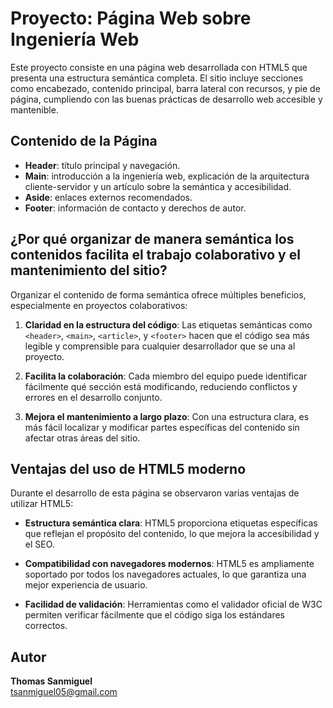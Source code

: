 # Proyecto: Página Web sobre Ingeniería Web

Este proyecto consiste en una página web desarrollada con HTML5 que presenta una estructura semántica completa. El sitio incluye secciones como encabezado, contenido principal, barra lateral con recursos, y pie de página, cumpliendo con las buenas prácticas de desarrollo web accesible y mantenible.

## Contenido de la Página

- **Header**: título principal y navegación.
- **Main**: introducción a la ingeniería web, explicación de la arquitectura cliente-servidor y un artículo sobre la semántica y accesibilidad.
- **Aside**: enlaces externos recomendados.
- **Footer**: información de contacto y derechos de autor.

## ¿Por qué organizar de manera semántica los contenidos facilita el trabajo colaborativo y el mantenimiento del sitio?

Organizar el contenido de forma semántica ofrece múltiples beneficios, especialmente en proyectos colaborativos:

1. **Claridad en la estructura del código**: Las etiquetas semánticas como `<header>`, `<main>`, `<article>`, y `<footer>` hacen que el código sea más legible y comprensible para cualquier desarrollador que se una al proyecto.

2. **Facilita la colaboración**: Cada miembro del equipo puede identificar fácilmente qué sección está modificando, reduciendo conflictos y errores en el desarrollo conjunto.

3. **Mejora el mantenimiento a largo plazo**: Con una estructura clara, es más fácil localizar y modificar partes específicas del contenido sin afectar otras áreas del sitio.

## Ventajas del uso de HTML5 moderno

Durante el desarrollo de esta página se observaron varias ventajas de utilizar HTML5:

-  **Estructura semántica clara**: HTML5 proporciona etiquetas específicas que reflejan el propósito del contenido, lo que mejora la accesibilidad y el SEO.

-  **Compatibilidad con navegadores modernos**: HTML5 es ampliamente soportado por todos los navegadores actuales, lo que garantiza una mejor experiencia de usuario.

-  **Facilidad de validación**: Herramientas como el validador oficial de W3C permiten verificar fácilmente que el código siga los estándares correctos.


## Autor

**Thomas Sanmiguel**  
tsanmiguel05@gmail.com
